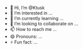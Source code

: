 - 👋 Hi, I’m @Ktusk
- 👀 I’m interested in ...
- 🌱 I’m currently learning ...
- 💞️ I’m looking to collaborate on ...
- 📫 How to reach me ...
- 😄 Pronouns: ...
- ⚡ Fun fact: ...

<!---
Ktusk/Ktusk is a ✨ special ✨ repository because its `README.md` (this file) appears on your GitHub profile.
You can click the Preview link to take a look at your changes.
--->
